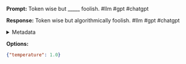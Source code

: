 **Prompt:**
Token wise but _____ foolish. #llm #gpt #chatgpt

**Response:**
Token wise but algorithmically foolish. #llm #gpt #chatgpt

<details><summary>Metadata</summary>

- Duration: 1099 ms
- Datetime: 2023-09-02T22:13:21.770976
- Model: gpt-3.5-turbo-0613

</details>

**Options:**
```json
{"temperature": 1.0}
```

